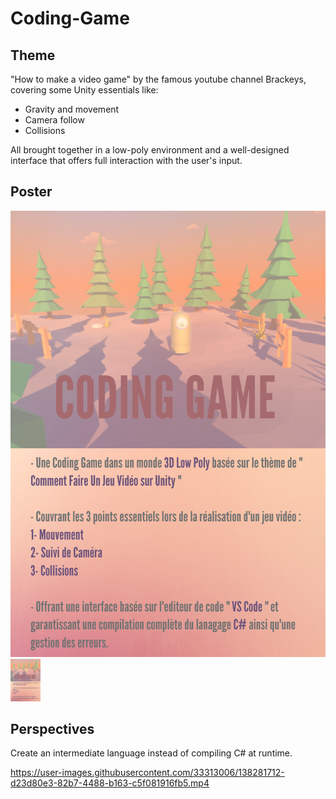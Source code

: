 # Coding-Game

## Theme 
"How to make a video game" by the famous youtube channel Brackeys, covering some Unity essentials like:
* Gravity and movement
* Camera follow
* Collisions

All brought together in a low-poly environment and a well-designed interface that offers full interaction with the user's input.

## Poster
![alt text](https://github.com/Rachelslh/Coding-Game/blob/master/Coding%20Game.png)
<img src="https://github.com/Rachelslh/Coding-Game/blob/master/Coding%20Game.png" width="48">

## Perspectives
Create an intermediate language instead of compiling C# at runtime.



https://user-images.githubusercontent.com/33313006/138281712-d23d80e3-82b7-4488-b163-c5f081916fb5.mp4

